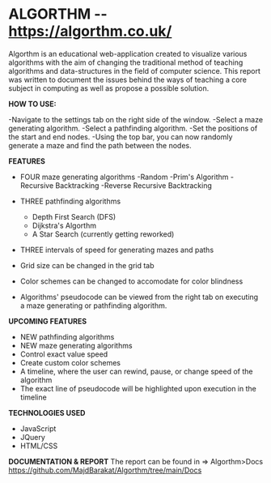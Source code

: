 # ALGORTHM -- **https://algorthm.co.uk/**

Algorthm is an educational web-application created to visualize various algorithms with the aim of changing the traditional method of teaching algorithms and data-structures in the field of computer science. This report was written to document the issues behind the ways of teaching a core subject in computing as well as propose a possible solution.

**HOW TO USE:**

-Navigate to the settings tab on the right side of the window.
-Select a maze generating algorithm.
-Select a pathfinding algorithm.
-Set the positions of the start and end nodes.
-Using the top bar, you can now randomly generate a maze and find the path between the nodes.

**FEATURES**

- FOUR maze generating algorithms
    -Random
    -Prim's Algorithm
    -Recursive Backtracking
    -Reverse Recursive Backtracking
    
- THREE pathfinding algorithms
    - Depth First Search (DFS)
    - Dijkstra's Algorthm
    - A Star Search (currently getting reworked)

- THREE intervals of speed for generating mazes and paths
- Grid size can be changed in the grid tab
- Color schemes can be changed to accomodate for color blindness
- Algorithms' pseudocode can be viewed from the right tab on executing a maze generating or pathfinding algorithm.

**UPCOMING FEATURES**

- NEW pathfinding algorithms
- NEW maze generating algorithms
- Control exact value speed
- Create custom color schemes
- A timeline, where the user can rewind, pause, or change speed of the algorithm
- The exact line of pseudocode will be highlighted upon execution in the timeline

**TECHNOLOGIES USED**
- JavaScript
- JQuery
- HTML/CSS

**DOCUMENTATION & REPORT**
The report can be found in => Algorthm>Docs 
https://github.com/MajdBarakat/Algorthm/tree/main/Docs
